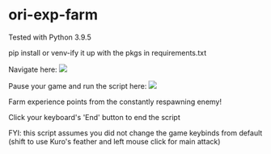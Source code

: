 # ori-exp-farm
Tested with Python 3.9.5

pip install or venv-ify it up with the pkgs in requirements.txt

Navigate here:
[<img src="https://steamuserimages-a.akamaihd.net/ugc/1744562492216259454/3E901632FEE200B1545D83D3C967A3F0215A5646/">](http://google.com.au/)


Pause your game and run the script here:
[<img src="https://steamuserimages-a.akamaihd.net/ugc/1744562492216259573/BC9386B591B2EDCDA4F8677903A1EB989F36B5A9/?imw=1024&imh=576&ima=fit&impolicy=Letterbox&imcolor=%23000000&letterbox=true">](http://google.com.au/)

Farm experience points from the constantly respawning enemy!

Click your keyboard's 'End' button to end the script

FYI: this script assumes you did not change the game keybinds from default (shift to use Kuro's feather and left mouse click for main attack)
